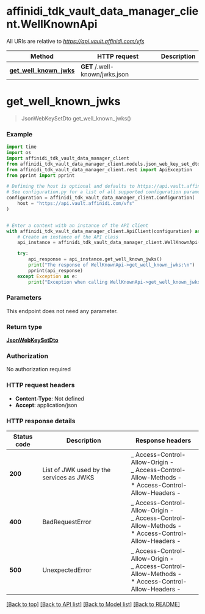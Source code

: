 # affinidi_tdk_vault_data_manager_client.WellKnownApi

All URIs are relative to *https://api.vault.affinidi.com/vfs*

| Method                                                         | HTTP request                   | Description |
| -------------------------------------------------------------- | ------------------------------ | ----------- |
| [**get_well_known_jwks**](WellKnownApi.md#get_well_known_jwks) | **GET** /.well-known/jwks.json |

# **get_well_known_jwks**

> JsonWebKeySetDto get_well_known_jwks()

### Example

```python
import time
import os
import affinidi_tdk_vault_data_manager_client
from affinidi_tdk_vault_data_manager_client.models.json_web_key_set_dto import JsonWebKeySetDto
from affinidi_tdk_vault_data_manager_client.rest import ApiException
from pprint import pprint

# Defining the host is optional and defaults to https://api.vault.affinidi.com/vfs
# See configuration.py for a list of all supported configuration parameters.
configuration = affinidi_tdk_vault_data_manager_client.Configuration(
    host = "https://api.vault.affinidi.com/vfs"
)


# Enter a context with an instance of the API client
with affinidi_tdk_vault_data_manager_client.ApiClient(configuration) as api_client:
    # Create an instance of the API class
    api_instance = affinidi_tdk_vault_data_manager_client.WellKnownApi(api_client)

    try:
        api_response = api_instance.get_well_known_jwks()
        print("The response of WellKnownApi->get_well_known_jwks:\n")
        pprint(api_response)
    except Exception as e:
        print("Exception when calling WellKnownApi->get_well_known_jwks: %s\n" % e)
```

### Parameters

This endpoint does not need any parameter.

### Return type

[**JsonWebKeySetDto**](JsonWebKeySetDto.md)

### Authorization

No authorization required

### HTTP request headers

- **Content-Type**: Not defined
- **Accept**: application/json

### HTTP response details

| Status code | Description                              | Response headers                                                                                                  |
| ----------- | ---------------------------------------- | ----------------------------------------------------------------------------------------------------------------- |
| **200**     | List of JWK used by the services as JWKS | _ Access-Control-Allow-Origin - <br> _ Access-Control-Allow-Methods - <br> \* Access-Control-Allow-Headers - <br> |
| **400**     | BadRequestError                          | _ Access-Control-Allow-Origin - <br> _ Access-Control-Allow-Methods - <br> \* Access-Control-Allow-Headers - <br> |
| **500**     | UnexpectedError                          | _ Access-Control-Allow-Origin - <br> _ Access-Control-Allow-Methods - <br> \* Access-Control-Allow-Headers - <br> |

[[Back to top]](#) [[Back to API list]](../README.md#documentation-for-api-endpoints) [[Back to Model list]](../README.md#documentation-for-models) [[Back to README]](../README.md)
